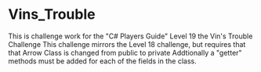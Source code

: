 # Vins_Trouble
This is challenge work for the "C# Players Guide"
Level 19 the Vin's Trouble Challenge
This challenge mirrors the Level 18 challenge, but requires that that Arrow Class is changed from public to private
Addtionally a "getter" methods must be added for each of the fields in the class.
